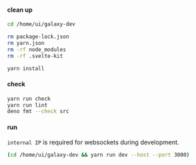 #### clean up

```bash
cd /home/ui/galaxy-dev

rm package-lock.json
rm yarn.json
rm -rf node_modules
rm -rf .svelte-kit

yarn install
```

#### check

```bash
yarn run check
yarn run lint
deno fmt --check src
```

#### run

`internal IP` is required for websockets during development.

```bash
(cd /home/ui/galaxy-dev && yarn run dev --host --port 3000)
```
